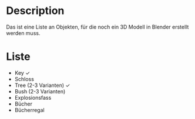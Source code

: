 # Description

Das ist eine Liste an Objekten, für die noch ein 3D Modell in Blender erstellt werden muss.

# Liste

- Key ✓
- Schloss
- Tree (2-3 Varianten) ✓
- Bush (2-3 Varianten)
- Explosionsfass
- Bücher
- Bücherregal
